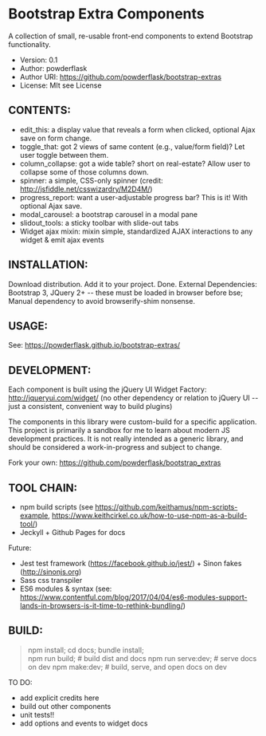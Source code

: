 # Bootstrap Extra Components

A collection of small, re-usable front-end components to extend Bootstrap functionality.

 * Version: 0.1
 * Author: powderflask
 * Author URI: https://github.com/powderflask/bootstrap-extras
 * License: MIt see License

CONTENTS:
--------
 * edit_this:       a display value that reveals a form when clicked, optional Ajax save on form change.
 * toggle_that:     got 2 views of same content (e.g., value/form field)? Let user toggle between them.
 * column_collapse: got a wide table?  short on real-estate?  Allow user to collapse some of those columns down.
 * spinner:         a simple, CSS-only spinner (credit: http://jsfiddle.net/csswizardry/M2D4M/)
 * progress_report: want a user-adjustable progress bar?  This is it!  With optional Ajax save.
 * modal_carousel:  a bootstrap carousel in a modal pane
 * slidout_tools:   a sticky toolbar with slide-out tabs
 * Widget ajax mixin: mixin simple, standardized AJAX interactions to any widget & emit ajax events

INSTALLATION:
-------------
 Download distribution.  Add it to your project.  Done.
 External Dependencies:  Bootstrap 3, JQuery 2+
    -- these must be loaded in browser before bse;  Manual dependency to avoid browserify-shim nonsense.

USAGE:
------
 See:  https://powderflask.github.io/bootstrap-extras/

DEVELOPMENT:
------------
Each component is built using the jQuery UI Widget Factory:  http://jqueryui.com/widget/
  (no other dependency or relation to jQuery UI -- just a consistent, convenient way to build plugins)
  
The components in this library were custom-build for a specific application.
This project is primarily a sandbox for me to learn about modern JS development practices.
It is not really intended as a generic library, and should be considered a work-in-progress and subject to change.

Fork your own: https://github.com/powderflask/bootstrap_extras

TOOL CHAIN:
----------
 - npm build scripts (see https://github.com/keithamus/npm-scripts-example, https://www.keithcirkel.co.uk/how-to-use-npm-as-a-build-tool/)
 - Jeckyll + Github Pages for docs

Future:
 - Jest test framework (https://facebook.github.io/jest/) + Sinon fakes (http://sinonjs.org)
 - Sass css transpiler
 - ES6 modules & syntax (see: https://www.contentful.com/blog/2017/04/04/es6-modules-support-lands-in-browsers-is-it-time-to-rethink-bundling/)

BUILD:
-----
 > npm install; cd docs; bundle install;  
 > npm run build;      # build dist and docs
 > npm run serve:dev;  # serve docs on dev
 > npm make:dev;       # build, serve, and open docs on dev

TO DO:
 - add explicit credits here
 - build out other components
 - unit tests!!
 - add options and events to widget docs
